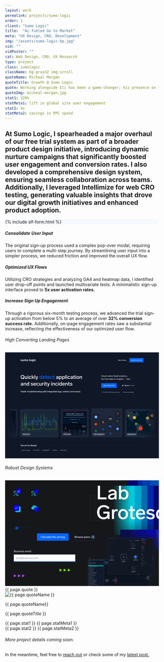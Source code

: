 ```yaml
---
layout: work
permalink: projects/sumo-logic
order: 1
client: "Sumo Logic"
title:  "Ai-fueled Go to Market"
meta: "UX Design, CRO, Development"
img: "/assets/sumo-logic-hp.jpg"
vid: ""
vidPoster: ""
cat: Web Design, CRO, UX Research
type: project
class: sumologic
className: bg-grain2 img-scroll
quoteName: Micheal Morgan
quoteTitle: Growth @ Sumo Logic
quote: Working alongside Eli has been a game-changer; his presence on the team has always booster our odds of success. He possesses a rare talent of melding a marketer's strategic mindset with the creative vision of a top-tier designer.
quoteImg: micheal-morgan.jpg
stat1: 220%
statMeta1: lift in global site user engagement
stat2: 4x
statMeta2: savings in PPC spend 
---
```

 
<!-- <img src="{{ page.img }}" />  -->

<!-- <video id="vid" autoplay="" muted="" loop="" poster="https://assets-www.sumologic.com/sumo-hp-vidposter-sm.jpg" data-src="https://assets-www.sumologic.com/banners/hp-hero-trailer23.mp4"></video>
  -->

<section id="proj-intro" class="py-lg-5 py-sm-2">
	<h2 class="d2 pr-4 pr-md-2 pr-sm-1 pr-xs-0">At Sumo Logic, I spearheaded a major overhaul of our free trial system as part of a broader product design initiative, introducing dynamic nurture campaigns that significantly boosted user engagement and conversion rates. I also developed a comprehensive design system, ensuring seamless collaboration across teams. Additionally, I leveraged Intellimize for web CRO testing, generating valuable insights that drove our digital growth initiatives and enhanced product adoption.</h2>
</section>

<div class="cards-grid flex flexp-wrap fx-wrap fx-md-col pt-1 pt-md-0 mt-3 mt-md-2 mt-sm-1">
	<div class="flex fx-item-3 mb-2 mb-sm-1"> 
		<div class="card-wrap w-100" data-tilt style="--cursor-x: 0px; --cursor-y: 0px;">
			<div class="card flex fx-just-center" style="background: #F5F8FF;">
				<span class="slf">{% include slf-form.html %}</span>
			</div>
			<div class="card-bg"></div>
		</div>
	</div>
	<div class="flex fx-grow fx-item-2 mb-2 mb-sm-1 pl-2 pl-md-0">
		<div class="card-wrap w-100" data-tilt style="--cursor-x: 0px; --cursor-y: 0px;">
			<div class="card flex fx-col fx-just-center py-2 px-3 py-md-1 px-md-2 px-sm-1">
				<span class="">
					<h5 class="mb-0">Consolidate User Input</h5>
					<p>The original sign-up process used a complex pop-over modal, requiring users to complete a multi-step journey. By streamlining user input into a simpler process, we reduced friction and improved the overall UX flow.</p>
					<h5 class="mb-0">Optimized UX Flows</h5>
					<p>Utilizing CRO strategies and analyzing GA4 and heatmap data, I identified user drop-off points and launched multivariate tests. A minimalistic sign-up interface proved to <strong class="highlight">5x user activation rates.</strong></p>
					<h5 class="mb-0">Increase Sign Up Engagement</h5>
					<p>Through a rigorous six-month testing process, we advanced the trial sign-up activation from below 5% to an average of over <strong class="highlight">32% conversion success rate.</strong> Additionally, on-page engagement rates saw a substantial increase, reflecting the effectiveness of our optimized user flow.</p>
				</span>
			</div>
			<div class="card-bg"></div>
			<div class="card-highlight"></div>
		</div>
	</div>
	<div class="flex fx-grow fx-item-3 pr-1 pr-md-0 mb-2 mb-md-2 mb-sm-1">
		<div class="card-wrap w-100" data-tilt style="--cursor-x: 0px; --cursor-y: 0px;">
			<div class="card flex fx-col fx-align-center px-3 px-md-2 px-sm-1">
				<h6 class="mt-2 mb-2 mt-md-1 mb-md-1">High Converting Landing Pages</h6>
				<img class="mx-2 bordered bordered-b-0 round-top-8" src="/assets/sumo-logic-lp-tiles.jpg" title="Sumo Logic Landing Page Testing" />
			</div>
			<div class="card-bg"></div>
			<!-- <div class="card-highlight"></div> -->
		</div>
	</div>
	<div class="flex fx-grow fx-item-3 pl-1 pl-md-0 mb-2 mb-md-2 mb-sm-1"> 
		<div class="card-wrap w-100" data-tilt style="--cursor-x: 0px; --cursor-y: 0px;">
			<div class="card flex fx-col fx-align-center px-3 px-md-2 px-sm-1">
				<h6 class="mt-2 mb-2 mt-md-1 mb-md-1">Robust Design Systems</h6>
				<img class="mx-2 bordered bordered-b-0 round-top-8" src="/assets/sumo-ds_v2_1x.jpg" title="Sumo Logic Design System" />
			</div>
			<div class="card-bg"></div>
			<!-- <div class="card-highlight"></div> -->
		</div>
	</div>
	<!-- <! --- > -->
	<div class="flex fx-col fx-grow fx-item-2 pr-1 pr-md-0 mb-md-2 mb-sm-1">
		<div class="card-wrap w-100" data-tilt style="--cursor-x: 0px; --cursor-y: 0px;">
			<div class="card quote-item flex fx-col fx-just-center mr-0 py-3 px-3 px-lg-2 py-md-2 px-md-2 pr-md-3 pr-sm-2 py-sm-2 px-sm-1 pr-xs-1 pt-xs-1 pb-xs-1" style="width: 100%!important; max-width: inherit!important;">
				<div class="quote">{{ page.quote }}</div>
				<div class="flex fx-align-center quote-meta">
					<img class="lazyload" data-src="/assets/{{ page.quoteImg }}" alt="{{ page.quoteName }}" />
					<div class="quote-meta-label">
						<p class="name">{{ page.quoteName}}</p>
						<p class="title">{{ page.quoteTitle }}</p>
					</div>
				</div>
			</div>
			<div class="card-bg"></div>
		</div>
	</div>
	<div class="flex fx-col fx-grow fx-item-2 pl-1 pl-md-0">
		<div class="card-wrap w-100 stat-grp" data-tilt style="--cursor-x: 0px; --cursor-y: 0px;">
			<div class="card work-stats flex fx-row fx-align-center fx-just-center fx-md-col py-3 px-3 px-lg-2 py-md-1 px-md-2 px-md-1 py-sm-1 px-sm-1">
				<div class="stat-wrap flex fx-col pr-1 pr-md-0 pb-md-1 mb-md-1">
					<span class="stat pre mt-0">{{ page.stat1 }}</span>
					<span class="stat-meta">{{ page.statMeta1 }}</span>
				</div>
				<div class="stat-wrap flex fx-col pl-2 pr-md-0 pl-md-0">
					<span class="stat pre mt-0">{{ page.stat2 }}</span>
					<span class="stat-meta">{{ page.statMeta2 }}</span>
				</div>
			</div>
			<div class="card-bg"></div>
		</div>
	</div>
	<!-- <! --- > -->
</div>


<h6 class="mt-5 center">More project details coming soon.</h6>
<p class="center">In the meantime, feel free to <a href="/contact">reach out</a> or check some of my <a href="/journal">latest post.</a></p>

